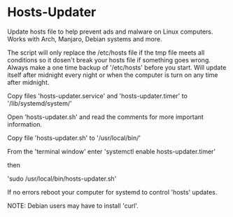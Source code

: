 # Hosts-Updater
Update hosts file to help prevent ads and malware on Linux computers.
Works with Arch, Manjaro, Debian systems and more.

The script will only replace the /etc/hosts file if the tmp file meets all conditions so it dosen't break your hosts file if something goes wrong.
Always make a one time backup of '/etc/hosts' before you start.
Will update itself after midnight every night or when the computer is turn on any time after midnight.

Copy files 'hosts-updater.service' and 'hosts-updater.timer' to '/lib/systemd/system/'

Open 'hosts-updater.sh' and read the comments for more important information.

Copy file 'hosts-updater.sh' to '/usr/local/bin/'

From the 'terminal window' enter
'systemctl enable hosts-updater.timer'

then

'sudo /usr/local/bin/hosts-updater.sh'

If no errors reboot your computer for systemd to control 'hosts' updates.

NOTE: Debian users may have to install 'curl'.
